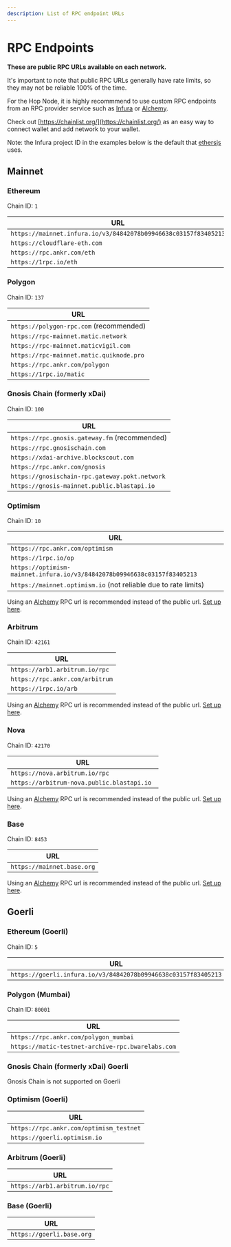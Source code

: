 ```yaml
---
description: List of RPC endpoint URLs
---
```


# RPC Endpoints

**These are public RPC URLs available on each network.**

It's important to note that public RPC URLs generally have rate limits, so they may not be reliable 100% of the time.

For the Hop Node, it is highly recommmend to use custom RPC endpoints from an RPC provider service such as [Infura](https://infura.io/) or [Alchemy](https://www.alchemy.com/).

Check out [https://chainlist.org/](https://chainlist.org/) as an easy way to connect wallet and add network to your wallet.

Note: the Infura project ID in the examples below is the default that [ethersjs](https://github.com/ethers-io/ethers.js/blob/0d40156fcba5be155aa5def71bcdb95b9c11d889/packages/providers/src.ts/infura-provider.ts#L17) uses.

## Mainnet

### Ethereum

Chain ID: `1`

| URL                                                             |
| --------------------------------------------------------------- |
| `https://mainnet.infura.io/v3/84842078b09946638c03157f83405213` |
| `https://cloudflare-eth.com`                                    |
| `https://rpc.ankr.com/eth`                                      |
| `https://1rpc.io/eth`                                           |

### Polygon

Chain ID: `137`

| URL                                      |
| ---------------------------------------- |
| `https://polygon-rpc.com` (recommended)  |
| `https://rpc-mainnet.matic.network`      |
| `https://rpc-mainnet.maticvigil.com`     |
| `https://rpc-mainnet.matic.quiknode.pro` |
| `https://rpc.ankr.com/polygon`           |
| `https://1rpc.io/matic`                  |

### Gnosis Chain (formerly xDai)

Chain ID: `100`

| URL                                            |
| ---------------------------------------------- |
| `https://rpc.gnosis.gateway.fm` (recommended)  |
| `https://rpc.gnosischain.com`                  |
| `https://xdai-archive.blockscout.com`          |
| `https://rpc.ankr.com/gnosis`                  |
| `https://gnosischain-rpc.gateway.pokt.network` |
| `https://gnosis-mainnet.public.blastapi.io`    |

### Optimism

Chain ID: `10`

| URL                            |
| ------------------------------ |
| `https://rpc.ankr.com/optimism`|
| `https://1rpc.io/op`           |
| `https://optimism-mainnet.infura.io/v3/84842078b09946638c03157f83405213` |
| `https://mainnet.optimism.io` (not reliable due to rate limits) |

Using an [Alchemy](https://www.alchemy.com/) RPC url is recommended instead of the public url. [Set up here](https://dashboard.alchemyapi.io/).

### Arbitrum

Chain ID: `42161`

| URL                             |
| ------------------------------- |
| `https://arb1.arbitrum.io/rpc`  |
| `https://rpc.ankr.com/arbitrum` |
| `https://1rpc.io/arb`           |

Using an [Alchemy](https://www.alchemy.com/) RPC url is recommended instead of the public url. [Set up here](https://dashboard.alchemyapi.io/).

### Nova

Chain ID: `42170`

| URL                                          |
| -------------------------------------------- |
| `https://nova.arbitrum.io/rpc`              |
| `https://arbitrum-nova.public.blastapi.io `  |

Using an [Alchemy](https://www.alchemy.com/) RPC url is recommended instead of the public url. [Set up here](https://dashboard.alchemyapi.io/).

### Base

Chain ID: `8453`

| URL                        |
| -------------------------- |
| `https://mainnet.base.org` |

Using an [Alchemy](https://www.alchemy.com/) RPC url is recommended instead of the public url. [Set up here](https://dashboard.alchemyapi.io/).

## Goerli

### Ethereum (Goerli)

Chain ID: `5`

| URL                                                            |
| -------------------------------------------------------------- |
| `https://goerli.infura.io/v3/84842078b09946638c03157f83405213` |

### Polygon (Mumbai)

Chain ID: `80001`

| URL                                               |
| ------------------------------------------------- |
| `https://rpc.ankr.com/polygon_mumbai` |
| `https://matic-testnet-archive-rpc.bwarelabs.com` |

### Gnosis Chain (formerly xDai) Goerli

Gnosis Chain is not supported on Goerli

### Optimism (Goerli)

| URL                          |
| ---------------------------- |
| `https://rpc.ankr.com/optimism_testnet` |
| `https://goerli.optimism.io` |

### Arbitrum (Goerli)

| URL                            |
| ------------------------------ |
| `https://arb1.arbitrum.io/rpc` |

### Base (Goerli)

| URL                       |
| ------------------------- |
| `https://goerli.base.org` |